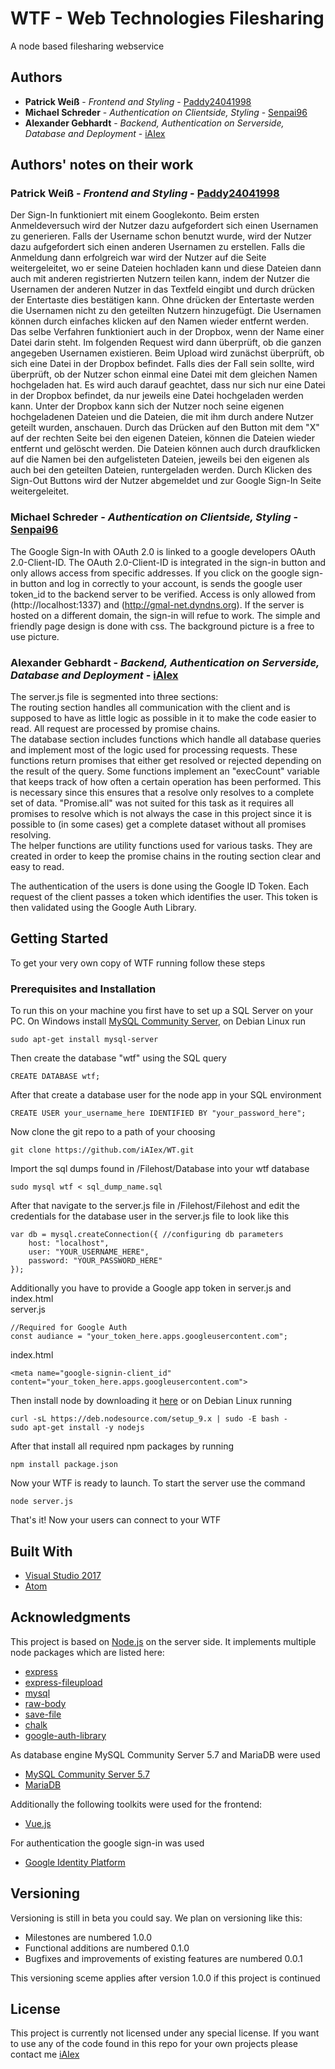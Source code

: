 ﻿# WTF - Web Technologies Filesharing

A node based filesharing webservice

## Authors
* **Patrick Weiß** - *Frontend and Styling* - [Paddy24041998](https://github.com/paddy24041998)
* **Michael Schreder** - *Authentication on Clientside, Styling* - [Senpai96](https://github.com/senpai96)
* **Alexander Gebhardt** - *Backend, Authentication on Serverside, Database and Deployment* - [iAIex](https://github.com/iAIex)

## Authors' notes on their work
### Patrick Weiß - *Frontend and Styling* - [Paddy24041998](https://github.com/paddy24041998)
Der Sign-In funktioniert mit einem Googlekonto. Beim ersten Anmeldeversuch wird der Nutzer dazu aufgefordert sich einen Usernamen zu generieren. Falls der Username schon benutzt wurde, wird der Nutzer dazu aufgefordert sich einen anderen Usernamen zu erstellen. Falls die Anmeldung dann erfolgreich war wird der Nutzer auf die Seite weitergeleitet, wo er seine Dateien hochladen kann und diese Dateien dann auch mit anderen registrierten Nutzern teilen kann, indem der Nutzer die Usernamen der anderen Nutzer in das Textfeld eingibt und durch drücken der Entertaste dies bestätigen kann. Ohne drücken der Entertaste werden die Usernamen nicht zu den geteilten Nutzern hinzugefügt. Die Usernamen können durch einfaches klicken auf den Namen wieder entfernt werden. Das selbe Verfahren funktioniert auch in der Dropbox, wenn der Name einer Datei darin steht. Im folgenden Request wird dann überprüft, ob die ganzen angegeben Usernamen existieren. Beim Upload wird zunächst überprüft, ob sich eine Datei in der Dropbox befindet. Falls dies der Fall sein sollte, wird überprüft, ob der Nutzer schon einmal eine Datei mit dem gleichen Namen hochgeladen hat. Es wird auch darauf geachtet, dass nur sich nur eine Datei in der Dropbox befindet, da nur jeweils eine Datei hochgeladen werden kann. Unter der Dropbox kann sich der Nutzer noch seine eigenen hochgeladenen Dateien und die Dateien, die mit ihm durch andere Nutzer geteilt wurden, anschauen. Durch das Drücken auf den Button mit dem "X" auf der rechten Seite bei den eigenen Dateien, können die Dateien wieder entfernt und gelöscht werden. Die Dateien können auch durch draufklicken auf die Namen bei den aufgelisteten Dateien, jeweils bei den eigenen als auch bei den geteilten Dateien, runtergeladen werden. Durch Klicken des Sign-Out Buttons wird der Nutzer abgemeldet und zur Google Sign-In Seite weitergeleitet.
### Michael Schreder - *Authentication on Clientside, Styling* - [Senpai96](https://github.com/senpai96)
The Google Sign-In with OAuth 2.0 is linked to a google developers OAuth 2.0-Client-ID. The OAuth 2.0-Client-ID is integrated in the sign-in button and only allows access from specific addresses. If you click on the google sign-in button and log in correctly to your account, is sends the google user token_id to the backend server to be verified. Access is only allowed from (http://localhost:1337) and (http://gmal-net.dyndns.org). If the server is hosted on a different domain, the sign-in will refue to work.
The simple and friendly page design is done with css. The background picture is a free to use picture.

### Alexander Gebhardt - *Backend, Authentication on Serverside, Database and Deployment* - [iAIex](https://github.com/iAIex)
The server.js file is segmented into three sections:  
The routing section handles all communication with the client and is supposed to have as little logic as possible in it to make the code easier to read. All request are processed by promise chains.  
The database section includes functions which handle all database queries and implement most of the logic used for processing requests. These functions return promises that either get resolved or rejected depending on the result of the query. Some functions implement an "execCount" variable that keeps track of how often a certain operation has been performed. This is necessary since this ensures that a resolve only resolves to a complete set of data. "Promise.all" was not suited for this task as it requires all promises to resolve which is not always the case in this project since it is possible to (in some cases) get a complete dataset without all promises resolving.  
The helper functions are utility functions used for various tasks. They are created in order to keep the promise chains in the routing section clear and easy to read.  

The authentication of the users is done using the Google ID Token. Each request of the client passes a token which identifies the user. This token is then validated using the Google Auth Library.

## Getting Started

To get your very own copy of WTF running follow these steps

### Prerequisites and Installation

To run this on your machine you first have to set up a SQL Server on your PC. On Windows install [MySQL Community Server](https://dev.mysql.com/downloads/mysql/), on Debian Linux run
```
sudo apt-get install mysql-server
```
Then create the database "wtf" using the SQL query
```
CREATE DATABASE wtf;
```
After that create a database user for the node app in your SQL environment

```
CREATE USER your_username_here IDENTIFIED BY "your_password_here";
```
Now clone the git repo to a path of your choosing
```
git clone https://github.com/iAIex/WT.git
```
Import the sql dumps found in /Filehost/Database into your wtf database
```
sudo mysql wtf < sql_dump_name.sql
```
After that navigate to the server.js file in /Filehost/Filehost and edit the credentials for the database user in the server.js file to look like this
```
var db = mysql.createConnection({ //configuring db parameters
    host: "localhost",
    user: "YOUR_USERNAME_HERE",
    password: "YOUR_PASSWORD_HERE"
});
```
Additionally you have to provide a Google app token in server.js and index.html  
server.js
```
//Required for Google Auth
const audiance = "your_token_here.apps.googleusercontent.com";
```
index.html
```
<meta name="google-signin-client_id" content="your_token_here.apps.googleusercontent.com">
```
Then install node by downloading it [here](https://nodejs.org/en/download/) or on Debian Linux running
```
curl -sL https://deb.nodesource.com/setup_9.x | sudo -E bash -
sudo apt-get install -y nodejs
```
After that install all required npm packages by running
```
npm install package.json
```
Now your WTF is ready to launch. To start the server use the command
```
node server.js
```
That's it! Now your users can connect to your WTF

## Built With
* [Visual Studio 2017](https://www.visualstudio.com/de/downloads/)
* [Atom](https://atom.io/)

## Acknowledgments
This project is based on [Node.js](https://nodejs.org/) on the server side. It implements multiple node packages which are listed here:
* [express](https://expressjs.com/)
* [express-fileupload](https://github.com/richardgirges/express-fileupload)
* [mysql](https://github.com/mysqljs/mysql)
* [raw-body](https://github.com/stream-utils/raw-body)
* [save-file](https://github.com/dfcreative/save-file)
* [chalk](https://github.com/chalk/chalk)
* [google-auth-library](https://github.com/google/google-auth-library-nodejs)

As database engine MySQL Community Server 5.7 and MariaDB were used
* [MySQL Community Server 5.7](https://dev.mysql.com/downloads/mysql/)
* [MariaDB](https://mariadb.org/)

Additionally the following toolkits were used for the frontend:
* [Vue.js](https://vuejs.org/)

For authentication the google sign-in was used
* [Google Identity Platform](https://developers.google.com/identity/)

## Versioning
Versioning is still in beta you could say. We plan on versioning like this:
* Milestones are numbered 1.0.0
* Functional additions are numbered 0.1.0
* Bugfixes and improvements of existing features are numbered 0.0.1

This versioning sceme applies after version 1.0.0 if this project is continued

## License
This project is currently not licensed under any special license. If you want to use any of the code found in this repo for your own projects please contact me [iAIex](https://github.com/iAIex)
